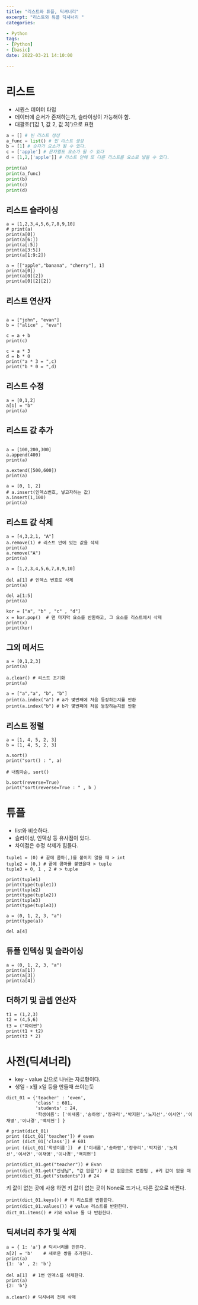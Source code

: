 ```yaml
---
title: "리스트와 튜플, 딕셔너리"
excerpt: "리스트와 튜플 딕셔너리 "
categories: 

- Python
tags: 
- [Python]
- [basic]
date: 2022-03-21 14:10:00

---
```


# 리스트
 * 시퀀스 데이터 타입
 * 데이터에 순서가 존재하는가, 슬라이싱이 가능해야 함.
 * 대괄호('[값 1, 값 2, 값 3]')으로 표현

```python 
a = [] # 빈 리스트 생성
a_func = list() # 빈 리스트 생성
b = [1] # 숫자가 요소가 될 수 있다. 
c = ['apple'] # 문자열도 요소가 될 수 있다 
d = [1,2,['apple']] # 리스트 안에 또 다른 리스트를 요소로 넣을 수 있다. 

print(a)
print(a_func)
print(b)
print(c)
print(d)
```

## 리스트 슬라이싱

```
a = [1,2,3,4,5,6,7,8,9,10]
# print(a)
print(a[0])
print(a[6:])
print(a[:5])
print(a[3:5])
print(a[1:9:2])
```

```
a = [["apple","banana", "cherry"], 1]
print(a[0])
print(a[0][2])
print(a[0][2][2])

```

## 리스트 연산자

```commandline

a = ["john", "evan"]
b = ["alice" , "eva"]

c = a + b 
print(c)
```
```commandline
c = a * 3
d = b * 0
print("a * 3 = ",c)
print("b * 0 = ",d)
```

## 리스트 수정 

```
a = [0,1,2]
a[1] = "b"
print(a)

```

##  리스트 값 추가
```commandline

a = [100,200,300]
a.append(400)
print(a)

a.extend([500,600])
print(a)

```

```commandline
a = [0, 1, 2]
# a.insert(인덱스번호, 넣고자하는 값)
a.insert(1,100)
print(a)
```

## 리스트 값 삭제

```commandline
a = [4,3,2,1, "A"]
a.remove(1) # 리스트 안에 있는 값을 삭제
print(a)
a.remove("A")
print(a)
```

```commandline
a = [1,2,3,4,5,6,7,8,9,10]

del a[1] # 인덱스 번호로 삭제
print(a) 

del a[1:5]
print(a)
```

```commandline
kor = ["a", "b" , "c" , "d"]
x = kor.pop()  # 맨 마지막 요소를 반환하고, 그 요소를 리스트에서 삭제
print(x)
print(kor)
```

## 그외 메서드

```commandline
a = [0,1,2,3]
print(a)

a.clear() # 리스트 초기화
print(a)

```

```commandline
a = ["a","a", "b", "b"]
print(a.index("a") # a가 몇번째에 처음 등장하는지를 반환
print(a.index("b") # b가 몇번째에 처음 등장하는지를 반환

```

## 리스트 정렬

```commandline
a = [1, 4, 5, 2, 3]
b = [1, 4, 5, 2, 3]

a.sort()
print("sort() : ", a)

# 내림차순, sort()

b.sort(reverse=True)
print("sort(reverse=True : " , b )

```

# 튜플
* list와 비슷하다.
* 슬라이싱, 인덱싱 등 유사점이 있다. 
* 차이점은 수정 삭제가 힘들다.
```
tuple1 = (0) # 끝에 콤마(,)를 붙이지 않을 때 > int 
tuple2 = (0,) # 끝에 콤마를 붙였을때 > tuple
tuple3 = 0, 1 , 2 # > tuple

print(tuple1)
print(type(tuple1))
print(tuple2)
print(type(tuple2))
print(tuple3)
print(type(tuple3))
```

``` 
a = (0, 1, 2, 3, "a")
print(type(a))

del a[4]
```

## 튜플 인덱싱 및 슬라이싱 

```commandline
a = (0, 1, 2, 3, "a")
print(a[1])
print(a[3])
print(a[4])
```
## 더하기 및 곱셉 연산자
```commandline
t1 = (1,2,3)
t2 = (4,5,6)
t3 = ("파이썬")
print(t1 + t2)
print(t3 * 2)

```

# 사전(딕셔너리)
* key - value 값으로 나뉘는 자료형이다.
* 생일 - x월 x일 등을 만들때 쓰이는듯

```
dict_01 = {'teacher' : 'even',
           'class' : 601,
           'students' : 24,
           '학생이름': ['이새롬','송하영','장규리','박지원','노지선','이서연','이채영','이나경','백지헌'] }
           
# print(dict_01)
print (dict_01['teacher']) # even
print (dict_01['class']) # 601
print (dict_01['학생이름'])  # ['이새롬','송하영','장규리','박지원','노지선','이서연','이채영','이나경','백지헌']
```      
```
print(dict_01.get("teacher")) # Evan
print(dict_01.get("선생님", "값 없음")) # 값 없음으로 변환됨 , #키 값이 없을 때
print(dict_01.get("students")) # 24
```
키 값이 없는 곳에 사용 하면 키 값이 없는 곳이 None로 뜨거나, 다른 값으로 바뀐다.

```
print(dict_01.keys()) # 키 리스트를 반환한다.
print(dict_01.values()) # value 리스트를 반환한다.
dict_01.items() # 키와 value 둘 다 반환한다.
```

## 딕셔너리 추가 및 삭제

```commandline
a = { 1: 'a'} # 딕셔너리를 만든다.
a[2] = 'b'    # 새로운 쌍을 추가한다.
print(a)
{1: 'a' , 2: 'b'}
```
```commandline
del a[1]  # 1번 인덱스를 삭제한다.
print(a)
{2: 'b'} 
```
```commandline
a.clear() # 딕셔너리 전체 삭제
```
